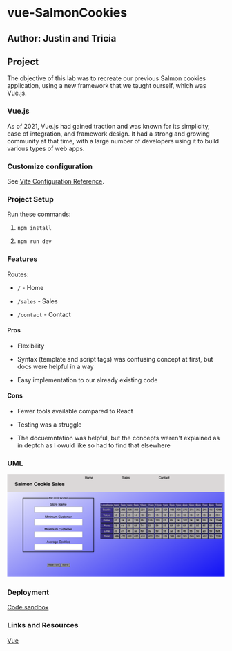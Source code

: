 # vue-SalmonCookies

## Author: Justin and Tricia

## Project

The objective of this lab was to recreate our previous Salmon cookies application, using a new framework that we taught ourself, which was Vue.js.

### Vue.js

As of 2021, Vue.js had gained traction and was known for its simplicity, ease of integration, and framework design. It had a strong and growing community at that time, with a large number of developers using it to build various types of web apps.

### Customize configuration

See [Vite Configuration Reference](https://vitejs.dev/config/).

### Project Setup

Run these commands:

1. `npm install`

2. `npm run dev`

### Features

Routes:

- `/` - Home

- `/sales` - Sales

- `/contact` - Contact

#### Pros

- Flexibility

- Syntax (template and script tags) was confusing concept at first, but docs were helpful in a way

- Easy implementation to our already existing code

#### Cons

- Fewer tools available compared to React

- Testing was a struggle

- The docuemntation was helpful, but the concepts weren't explained as in deptch as I owuld like so had to find that elsewhere

### UML

![UML - Salmon Cookies](src/assets/UML-Salmon-cookies.png)

### Deployment

[Code sandbox](https://jqpn3f-5173.csb.app/)

### Links and Resources

[Vue](https://vuejs.org/guide/introduction.html)
